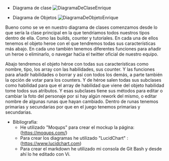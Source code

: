 * Diagrama de clase 
![DiagramaDeClaseEnrique](https://i.imgur.com/cWosEO0.png "DiagramaDeClaseEnrique")

* Diagrama de Objetos
![DiagramaDeObjetoEnrique](https://i.imgur.com/PdOV7pc.png "DiagramaDeObjetoEnrique")

Bueno como se ve en nuestro diagrama de clases comenzamos desde lo que sería la clase principal en la que tendriamos todos nuestros tipos dentro de ella. Como las builds, counter y tutoriales. En cada una de ellos tenemos el objeto heroe con el que tendremos todas sus características más abajo. En cada uno también tenemos diferentes funciones para añadir un heroe o eliminarlo, o navegar haćia el twitter oficial de nuestro equipo.

Abajo tendremos el objeto héroe con todas sus características como nombre, tipo, los array con las habilidades, sus counter. Y las funciones para añadir habilidades o borrar y así con todos los demás, a parte también la opción de votar para los counters. Y de héroe salen todas sus subclases como habilidad para que el array de habilidad que viene del objeto habilidad tome todos sus atributos. Y esas subclases tiene sus métodos para editar o cambiar la foto del personaje por si hay algún rework del mismo, o editar nombre de algunas runas que hayan cambiado. Dentro de runas tenemos primarias y secundarias por que en el juego tenemos primarias y secundarias.

* Bibliografía:
	* He utilizado "Moqups" para crear el mockup la página: (https://moqups.com/)
	* Para crear los diagramas he utilizado "LucidChart" : (https://www.lucidchart.com)
	* Para crear el markdown he utilizado mi consola de Git Bash y desde ahí lo he editado con Vi.
